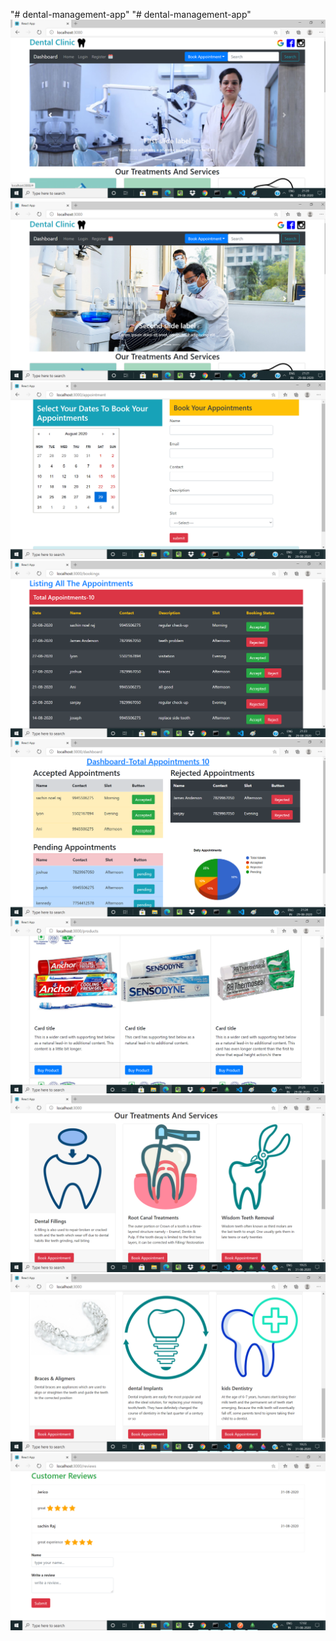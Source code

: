 "# dental-management-app" 
"# dental-management-app" 
<img src="images/clinic1.png"/>
<img src="images/clinic2.png"/>
<img src="images/clinic3.png"/>
<img src="images/clinic4.png"/>
<img src="images/clinic5.png"/>
<img src="images/clinic6.png"/>
<img src="images/clinic7.png"/>
<img src="images/clinic8.png"/>
<img src="images/clinic9.png"/>

